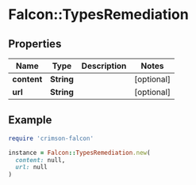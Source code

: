 # Falcon::TypesRemediation

## Properties

| Name | Type | Description | Notes |
| ---- | ---- | ----------- | ----- |
| **content** | **String** |  | [optional] |
| **url** | **String** |  | [optional] |

## Example

```ruby
require 'crimson-falcon'

instance = Falcon::TypesRemediation.new(
  content: null,
  url: null
)
```

